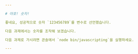 ```yaml
---

# 야호! 숫자!

좋네요, 성공적으로 숫자 `123456789`를 변수로 선언했습니다.

다음 과제에서는 숫자를 조작해 보겠습니다.

다음 과제로 가시려면 콘솔에서 `node bin/javascripting`을 실행하세요.

---
```

